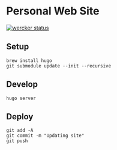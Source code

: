# Personal Web Site

[![wercker status](https://app.wercker.com/status/1eebffe194bda3608aadbda760a758d7/s/master "wercker status")](https://app.wercker.com/project/byKey/1eebffe194bda3608aadbda760a758d7)

## Setup

    brew install hugo
    git submodule update --init --recursive

## Develop

    hugo server

## Deploy
    git add -A
    git commit -m "Updating site"
    git push
